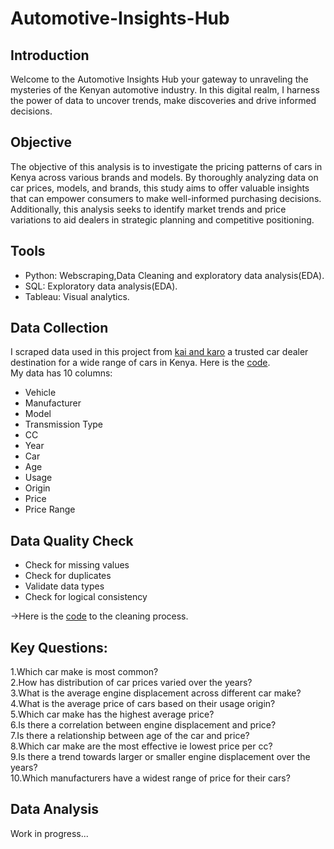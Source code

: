 # Automotive-Insights-Hub

## Introduction
Welcome to the Automotive Insights Hub your gateway to unraveling the mysteries of the Kenyan automotive industry.
In this digital realm, I harness the power of data to uncover trends, make discoveries and drive informed decisions.
## Objective
The objective of this analysis is to investigate the pricing patterns of cars in Kenya across various brands and models. By thoroughly analyzing data on car prices, models, and brands, this study aims to offer valuable insights that can empower consumers to make well-informed purchasing decisions. Additionally, this analysis seeks to identify market trends and price variations to aid dealers in strategic planning and competitive positioning.
## Tools
* Python: Webscraping,Data Cleaning and exploratory data analysis(EDA).</br>
* SQL: Exploratory data analysis(EDA).</br>
* Tableau: Visual analytics.
## Data Collection
I scraped data used in this project from [kai and karo](https://www.kaiandkaro.com/) a trusted car dealer destination for a wide range of cars in Kenya.
Here is the [code](https://github.com/MorganTheAnalyst/Automotive-Insights-Hub/blob/main/Code%20%26%20CSV_Files/kai%20_karo%20_data_scraping.ipynb).</br>
My data has 10 columns:
* Vehicle</br>
* Manufacturer</br>
* Model</br>
* Transmission Type</br>
* CC</br>
* Year</br>
* Car</br>
* Age</br>
* Usage</br>
* Origin
* Price
* Price Range
## Data Quality Check
* Check for missing values
* Check for duplicates
* Validate data types
* Check for logical consistency<br>

->Here is the [code](https://github.com/MorganTheAnalyst/Automotive-Insights-Hub/blob/main/Code%20%26%20CSV_Files/Data_Preprocessing.ipynb) to the cleaning process.
## Key Questions:
1.Which car make is most common?</br>
2.How has distribution of car prices varied over the years?</br>
3.What is the average engine displacement across different car make?</br>
4.What is the average price of cars based on their usage origin?</br>
5.Which car make has the highest average price?</br>
6.Is there a correlation between engine displacement and price?</br>
7.Is there a relationship between age of the car and price?</br>
8.Which car make are the most effective ie lowest price per cc?</br>
9.Is there a trend towards larger or smaller engine displacement over the years?</br>
10.Which manufacturers have a widest range of price for their cars?</br>
## Data Analysis
Work in progress...
